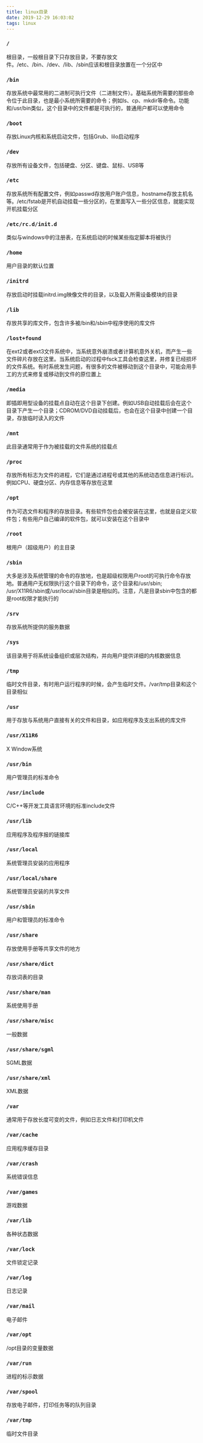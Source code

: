 ```yaml
---
title: linux目录
date: 2019-12-29 16:03:02
tags: linux
---
```


### `/`

根目录，一般根目录下只存放目录，不要存放文件。/etc、/bin、/dev、/lib、/sbin应该和根目录放置在一个分区中

###  `/bin`

存放系统中最常用的二进制可执行文件（二进制文件）。基础系统所需要的那些命令位于此目录，也是最小系统所需要的命令；例如ls、cp、mkdir等命令。功能和/usr/bin类似，这个目录中的文件都是可执行的，普通用户都可以使用命令

###  `/boot`

存放Linux内核和系统启动文件，包括Grub、lilo启动程序

<!-- more -->

###  `/dev`

存放所有设备文件，包括硬盘、分区、键盘、鼠标、USB等

### `/etc`

存放系统所有配置文件，例如passwd存放用户账户信息，hostname存放主机名等。/etc/fstab是开机自动挂载一些分区的，在里面写入一些分区信息，就能实现开机挂载分区

### `/etc/rc.d/init.d`

类似与windows中的注册表，在系统启动的时候某些指定脚本将被执行 

### `/home`

用户目录的默认位置

### `/initrd`

存放启动时挂载initrd.img映像文件的目录，以及载入所需设备模块的目录

### `/lib`

存放共享的库文件，包含许多被/bin和/sbin中程序使用的库文件

### `/lost+found`

在ext2或者ext3文件系统中，当系统意外崩溃或者计算机意外关机，而产生一些文件碎片存放在这里。当系统启动的过程中fsck工具会检查这里，并修复已经损坏的文件系统。有时系统发生问题，有很多的文件被移动到这个目录中，可能会用手工的方式来修复或移动到文件的原位置上

### `/media`

即插即用型设备的挂载点自动在这个目录下创建。例如USB自动挂载后会在这个目录下产生一个目录；CDROM/DVD自动挂载后，也会在这个目录中创建一个目录，存放临时读入的文件

### `/mnt`

此目录通常用于作为被挂载的文件系统的挂载点

### `/proc`

存放所有标志为文件的进程，它们是通过进程号或其他的系统动态信息进行标识。例如CPU、硬盘分区、内存信息等存放在这里

### `/opt`

作为可选文件和程序的存放目录。有些软件包也会被安装在这里，也就是自定义软件包；有些用户自己编译的软件包，就可以安装在这个目录中

### `/root`

根用户（超级用户）的主目录

### `/sbin`

大多是涉及系统管理的命令的存放地，也是超级权限用户root的可执行命令存放地。普通用户无权限执行这个目录下的命令，这个目录和/usr/sbin; /usr/X11R6/sbin或/usr/local/sbin目录是相似的。注意，凡是目录sbin中包含的都是root权限才能执行的

### `/srv`

存放系统所提供的服务数据

### `/sys`

该目录用于将系统设备组织或层次结构，并向用户提供详细的内核数据信息

### `/tmp`

临时文件目录，有时用户运行程序的时候，会产生临时文件。/var/tmp目录和这个目录相似

### `/usr`

用于存放与系统用户直接有关的文件和目录，如应用程序及支出系统的库文件

### `/usr/X11R6`

X Window系统

### `/usr/bin`

用户管理员的标准命令

### `/usr/include`

C/C++等开发工具语言环境的标准include文件

### `/usr/lib`

应用程序及程序报的链接库

### `/usr/local`

系统管理员安装的应用程序

### `/usr/local/share`

系统管理员安装的共享文件

### `/usr/sbin`

用户和管理员的标准命令

### `/usr/share`

存放使用手册等共享文件的地方

### `/usr/share/dict`

存放词表的目录

### `/usr/share/man`

系统使用手册

### `/usr/share/misc`

一般数据

### `/usr/share/sgml`

SGML数据

### `/usr/share/xml`

XML数据

### `/var`

通常用于存放长度可变的文件，例如日志文件和打印机文件

### `/var/cache`

应用程序缓存目录

### `/var/crash`

系统错误信息

### `/var/games`

游戏数据

### `/var/lib`

各种状态数据

### `/var/lock`

文件锁定记录

### `/var/log`

日志记录

### `/var/mail`

电子邮件

### `/var/opt`

/opt目录的变量数据

### `/var/run`

进程的标示数据

### `/var/spool`

存放电子邮件，打印任务等的队列目录

### `/var/tmp`

临时文件目录

